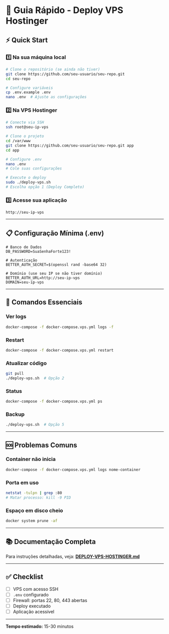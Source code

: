 # 🚀 Guia Rápido - Deploy VPS Hostinger

## ⚡ Quick Start

### 1️⃣ Na sua máquina local

```bash
# Clone o repositório (se ainda não tiver)
git clone https://github.com/seu-usuario/seu-repo.git
cd seu-repo

# Configure variáveis
cp .env.example .env
nano .env  # Ajuste as configurações
```

### 2️⃣ Na VPS Hostinger

```bash
# Conecte via SSH
ssh root@seu-ip-vps

# Clone o projeto
cd /var/www
git clone https://github.com/seu-usuario/seu-repo.git app
cd app

# Configure .env
nano .env
# Cole suas configurações

# Execute o deploy
sudo ./deploy-vps.sh
# Escolha opção 1 (Deploy Completo)
```

### 3️⃣ Acesse sua aplicação

```
http://seu-ip-vps
```

---

## 📋 Configuração Mínima (.env)

```env
# Banco de Dados
DB_PASSWORD=SuaSenhaForte123!

# Autenticação
BETTER_AUTH_SECRET=$(openssl rand -base64 32)

# Domínio (use seu IP se não tiver domínio)
BETTER_AUTH_URL=http://seu-ip-vps
DOMAIN=seu-ip-vps
```

---

## 🔑 Comandos Essenciais

### Ver logs
```bash
docker-compose -f docker-compose.vps.yml logs -f
```

### Restart
```bash
docker-compose -f docker-compose.vps.yml restart
```

### Atualizar código
```bash
git pull
./deploy-vps.sh  # Opção 2
```

### Status
```bash
docker-compose -f docker-compose.vps.yml ps
```

### Backup
```bash
./deploy-vps.sh  # Opção 5
```

---

## 🆘 Problemas Comuns

### Container não inicia
```bash
docker-compose -f docker-compose.vps.yml logs nome-container
```

### Porta em uso
```bash
netstat -tulpn | grep :80
# Matar processo: kill -9 PID
```

### Espaço em disco cheio
```bash
docker system prune -af
```

---

## 📚 Documentação Completa

Para instruções detalhadas, veja: **[DEPLOY-VPS-HOSTINGER.md](./DEPLOY-VPS-HOSTINGER.md)**

---

## ✅ Checklist

- [ ] VPS com acesso SSH
- [ ] `.env` configurado
- [ ] Firewall: portas 22, 80, 443 abertas
- [ ] Deploy executado
- [ ] Aplicação acessível

---

**Tempo estimado:** 15-30 minutos
